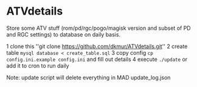# ATVdetails

Store some ATV stuff (rom/pd/rgc/pogo/magisk version and subset of PD and RGC settings) to database on daily basis.

1 clone this ''git clone https://github.com/dkmur/ATVdetails.git''
2 create table ``mysql database < create_table.sql``
3 copy config ``cp config.ini.example config.ini`` and fill out details
4 execute ``./update`` or add it to cron to run daily

Note: update script will delete everything in MAD update_log.json
